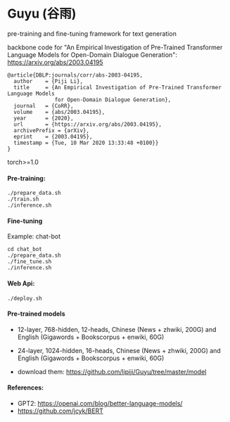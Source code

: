 # Guyu (谷雨)
pre-training and fine-tuning framework for text generation

backbone code for "An Empirical Investigation of Pre-Trained Transformer Language Models for Open-Domain Dialogue Generation": https://arxiv.org/abs/2003.04195
```
@article{DBLP:journals/corr/abs-2003-04195,
  author    = {Piji Li},
  title     = {An Empirical Investigation of Pre-Trained Transformer Language Models
               for Open-Domain Dialogue Generation},
  journal   = {CoRR},
  volume    = {abs/2003.04195},
  year      = {2020},
  url       = {https://arxiv.org/abs/2003.04195},
  archivePrefix = {arXiv},
  eprint    = {2003.04195},
  timestamp = {Tue, 10 Mar 2020 13:33:48 +0100}}
}
```

torch>=1.0

#### Pre-training:

```
./prepare_data.sh
./train.sh
./inference.sh
```

#### Fine-tuning
Example: chat-bot

```
cd chat_bot
./prepare_data.sh
./fine_tune.sh
./inference.sh
```

#### Web Api:
```
./deploy.sh
```

#### Pre-trained models
- 12-layer, 768-hidden, 12-heads, Chinese (News + zhwiki, 200G) and English (Gigawords + Bookscorpus + enwiki, 60G) 

- 24-layer, 1024-hidden, 16-heads, Chinese (News + zhwiki, 200G) and English (Gigawords + Bookscorpus + enwiki, 60G) 

- download them: https://github.com/lipiji/Guyu/tree/master/model

#### References:
- GPT2: https://openai.com/blog/better-language-models/
- https://github.com/jcyk/BERT
